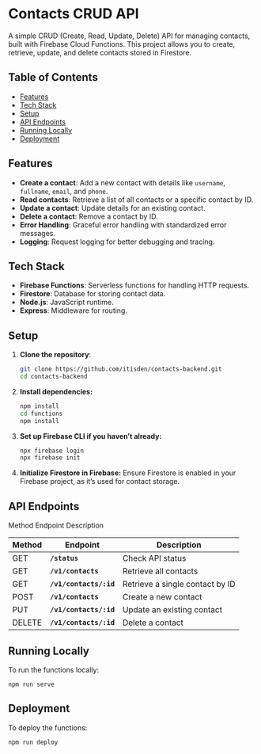 # Contacts CRUD API

A simple CRUD (Create, Read, Update, Delete) API for managing contacts, built with Firebase Cloud Functions. This project allows you to create, retrieve, update, and delete contacts stored in Firestore.

## Table of Contents

- [Features](#features)
- [Tech Stack](#tech-stack)
- [Setup](#setup)
- [API Endpoints](#api-endpoints)
- [Running Locally](#running-locally)
- [Deployment](#deployment)

## Features

- **Create a contact**: Add a new contact with details like `username`, `fullname`, `email`, and `phone`.
- **Read contacts**: Retrieve a list of all contacts or a specific contact by ID.
- **Update a contact**: Update details for an existing contact.
- **Delete a contact**: Remove a contact by ID.
- **Error Handling**: Graceful error handling with standardized error messages.
- **Logging**: Request logging for better debugging and tracing.

## Tech Stack

- **Firebase Functions**: Serverless functions for handling HTTP requests.
- **Firestore**: Database for storing contact data.
- **Node.js**: JavaScript runtime.
- **Express**: Middleware for routing.

## Setup

1. **Clone the repository**:

   ```bash
   git clone https://github.com/itisden/contacts-backend.git
   cd contacts-backend
   ```

2. **Install dependencies:**

   ```bash
   npm install
   cd functions
   npm install
   ```

3. **Set up Firebase CLI if you haven’t already:**

   ```bash
   npx firebase login
   npx firebase init
   ```

4. **Initialize Firestore in Firebase:**
   Ensure Firestore is enabled in your Firebase project, as it’s used for contact storage.

## API Endpoints

Method Endpoint Description

| Method | Endpoint               | Description                     |
| ------ | ---------------------- | ------------------------------- |
| GET    | **`/status`**          | Check API status                |
| GET    | **`/v1/contacts`**     | Retrieve all contacts           |
| GET    | **`/v1/contacts/:id`** | Retrieve a single contact by ID |
| POST   | **`/v1/contacts`**     | Create a new contact            |
| PUT    | **`/v1/contacts/:id`** | Update an existing contact      |
| DELETE | **`/v1/contacts/:id`** | Delete a contact                |

## Running Locally

To run the functions locally:

    npm run serve

## Deployment

To deploy the functions:

    npm run deploy
